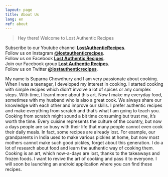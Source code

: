 ```yaml
---
layout: page
title: About Us
lang: en
ref: about
---
```


> Hey there! Welcome to Lost Authentic Recipes

Subscribe to our Youtube channel **[LostAuthenticRecipes](https://www.youtube.com/channel/UCBHk8EGYHmAYN2dYRv5RStQ?sub_confirmation=1)**.\
Follow us on Instagram **[@lostauthenticrecipes](https://www.instagram.com/lostauthenticrecipes)**.\
Follow us on Facebook **[Lost Authentic Recipes](https://www.facebook.com/Lost-Authentic-Recipes-105541647770491)**.\
Join our Facebook group **[Lost Authentic Recipes](https://www.facebook.com/groups/227919998289600)**.\
Follow us on Twitter **[@lostauthenticrecipes](https://www.twitter.com/lostauthenticrecipes)**.

My name is Suparna Chowdhury and I am very passionate about cooking. 
When I was a teenager, I developed my interest in cooking. 
I started cooking with simple recipes which didn’t involve a lot of spices or any complex steps. 
With time, I learnt more about this art. 
Now I make my everyday food, sometimes with my husband who is also a great cook. 
We always share our knowledge with each other and improve our skills. 
I prefer authentic recipes and make everything from scratch and that’s what I am going to teach you. 
Cooking from scratch might sound a bit time consuming but trust me, it’s worth the time. 
Every cuisine represents the culture of the country, but now a days people are so busy with their life that many people cannot even cook their daily meals. 
In fact, some recipes are already lost. 
For example, our grandparents in India used to make various pickles at home, but now most mothers cannot make such good pickles, forget about this generation. 
I do a lot of research about food and learn the authentic way of cooking them. 
Cooking is an art, which now-a-days are lost, thanks to the takeaways and frozen foods. 
I want to revive the art of cooking and pass it to everyone. 
I will soon be launching an android application where you can find these recipes.
